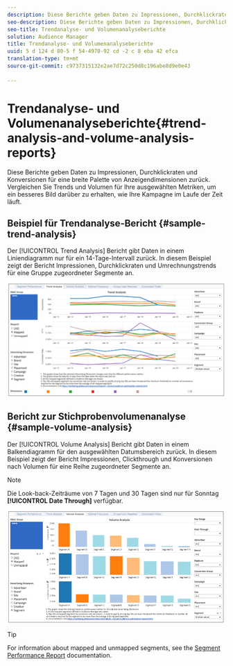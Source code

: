 ```yaml
---
description: Diese Berichte geben Daten zu Impressionen, Durchklickraten und Konversionen für eine breite Palette von Anzeigendimensionen zurück. Vergleichen Sie Trends und Volumen für Ihre ausgewählten Metriken, um ein besseres Bild darüber zu erhalten, wie Ihre Kampagne im Laufe der Zeit läuft.
seo-description: Diese Berichte geben Daten zu Impressionen, Durchklickraten und Konversionen für eine breite Palette von Anzeigendimensionen zurück. Vergleichen Sie Trends und Volumen für Ihre ausgewählten Metriken, um ein besseres Bild darüber zu erhalten, wie Ihre Kampagne im Laufe der Zeit läuft.
seo-title: Trendanalyse- und Volumenanalyseberichte
solution: Audience Manager
title: Trendanalyse- und Volumenanalyseberichte
uuid: 5 d 124 d 80-5 f 54-4970-92 cd -2 c 8 eba 42 efca
translation-type: tm+mt
source-git-commit: c9737315132e2ae7d72c250d8c196abe8d9e0e43

---
```



# Trendanalyse- und Volumenanalyseberichte{#trend-analysis-and-volume-analysis-reports}

Diese Berichte geben Daten zu Impressionen, Durchklickraten und Konversionen für eine breite Palette von Anzeigendimensionen zurück. Vergleichen Sie Trends und Volumen für Ihre ausgewählten Metriken, um ein besseres Bild darüber zu erhalten, wie Ihre Kampagne im Laufe der Zeit läuft.

## Beispiel für Trendanalyse-Bericht {#sample-trend-analysis}

Der [!UICONTROL Trend Analysis] Bericht gibt Daten in einem Liniendiagramm nur für ein 14-Tage-Intervall zurück. In diesem Beispiel zeigt der Bericht Impressionen, Durchklickraten und Umrechnungstrends für eine Gruppe zugeordneter Segmente an.

![](assets/trend-analysis.png)

## Bericht zur Stichprobenvolumenanalyse {#sample-volume-analysis}

Der [!UICONTROL Volume Analysis] Bericht gibt Daten in einem Balkendiagramm für den ausgewählten Datumsbereich zurück. In diesem Beispiel zeigt der Bericht Impressionen, Clickthrough und Konversionen nach Volumen für eine Reihe zugeordneter Segmente an.

>[!NOTE]
>
>Die Look-back-Zeiträume von 7 Tagen und 30 Tagen sind nur für Sonntag **[!UICONTROL Date Through]** verfügbar.

![](assets/volume-analysis.png)

>[!TIP]
>
>For information about mapped and unmapped segments, see the [Segment Performance Report](../../../reporting/audience-optimization-reports/aor-advertisers/segment-performance.md) documentation.

